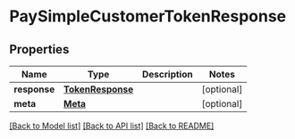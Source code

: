 # PaySimpleCustomerTokenResponse

## Properties
Name | Type | Description | Notes
------------ | ------------- | ------------- | -------------
**response** | [**TokenResponse**](TokenResponse.md) |  | [optional] 
**meta** | [**Meta**](Meta.md) |  | [optional] 

[[Back to Model list]](../README.md#documentation-for-models) [[Back to API list]](../README.md#documentation-for-api-endpoints) [[Back to README]](../README.md)


